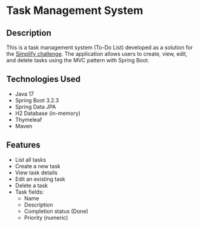 # Task Management System

## Description
This is a task management system (To-Do List) developed as a solution for the [Simplify challenge](https://github.com/simplify-tec/desafio-junior-backend-simplify). The application allows users to create, view, edit, and delete tasks using the MVC pattern with Spring Boot.

## Technologies Used
- Java 17
- Spring Boot 3.2.3
- Spring Data JPA
- H2 Database (in-memory)
- Thymeleaf
- Maven

## Features
- List all tasks
- Create a new task
- View task details
- Edit an existing task
- Delete a task
- Task fields:
  - Name
  - Description
  - Completion status (Done)
  - Priority (numeric)
